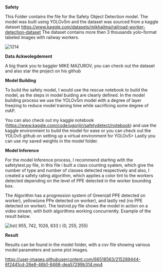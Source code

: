 **Safety**

This Folder contains the file for the Safety Object Detection model. 
The model was built using YOLOv5m and the dataset was sourced from a kaggle dataset https://www.kaggle.com/datasets/mikhailma/railroad-worker-detection-dataset
The dataset contains more then 3 thousands yolo-format labeled images with railway workers.

![1214](https://user-images.githubusercontent.com/66518563/215277435-827f0fe6-1906-4add-b002-67669a0ef76f.jpg)

**Data Ackwolegdement**

A big thank you to kaggler MIKE MAZUROV, you can check out the dataset and also star the project on his github

**Model Building**

To build the safety model, I would use the rescue notebook to build the model, as the steps in model buiding are clearly defined. In the model building process we use the YOLOv5m model with a degree of layer freezing to reduce model training time while sacrificing some degree of mAP. 

You can also check out my kaggle notebook 
(https://www.kaggle.com/code/ugorjiir/safetydetect/notebook) and use the 
kaggle environment to build the model for ease or you can check out the YOLOv5 github on setting up a virtual environment for YOLOv5> Lastly you can use my saved weights in the model folder.

**Model Inference**

For the model Inference process, I recommend starting with the safetytest.py file, in this file i built a class counting syatem, which give the number of type and 
number of classes detected respectively and also, I created a safety rating algorithm, which applies a color tint to the workers detected depending on the level of PPE detected in the worker bounding box. 

The Algorithm has a progression system of Green(all PPE detected on worker), yellow(one PPe detected on worker), and lastly red (no PPE detected on worker).
The testvid.py file shows the model in action on a video stream, with both algorithms working concurrently. Example of the result below.

![list( 955, 742, 1026, 833 ) (0, 255, 255)](https://user-images.githubusercontent.com/66518563/215278365-58883c87-311f-44bc-815c-7b81acf4c310.jpg)

**Result**

Results can be found in the model folder, with a csv file showing various model parameters and some plot images.


https://user-images.githubusercontent.com/66518563/215289444-6f2441cd-26e8-46b1-8468-dea57299b314.mp4




